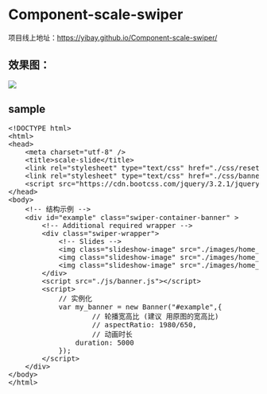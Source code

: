 # Component-scale-swiper
项目线上地址：https://yibay.github.io/Component-scale-swiper/ <br/>

## 效果图：

<img src='./README_show.gif' />

## sample

<pre>
&lt;!DOCTYPE html&gt;
&lt;html&gt;
&lt;head&gt;
    &lt;meta charset="utf-8" /&gt;
    &lt;title&gt;scale-slide&lt;/title&gt;
    &lt;link rel="stylesheet" type="text/css" href="./css/reset.css" /&gt;
    &lt;link rel="stylesheet" type="text/css" href="./css/banner.css" /&gt;
    &lt;script src="https://cdn.bootcss.com/jquery/3.2.1/jquery.min.js"&gt;&lt;/script&gt;
&lt;/head&gt;
&lt;body&gt;
	&lt;!-- 结构示例 --&gt;
	&lt;div id="example" class="swiper-container-banner" &gt;
        &lt;!-- Additional required wrapper --&gt;
        &lt;div class="swiper-wrapper"&gt;
            &lt;!-- Slides --&gt;
            &lt;img class="slideshow-image" src="./images/home_banner_1.jpg"/&gt;
            &lt;img class="slideshow-image" src="./images/home_banner_2.jpg"/&gt;
            &lt;img class="slideshow-image" src="./images/home_banner_3.jpg"/&gt;
        &lt;/div&gt;
        &lt;script src="./js/banner.js"&gt;&lt;/script&gt;
        &lt;script&gt;
            // 实例化
            var my_banner = new Banner("#example",{
            		// 轮播宽高比 (建议 用原图的宽高比)
            		// aspectRatio: 1980/650,
            		// 动画时长
                duration: 5000
            });
        &lt;/script&gt;
	&lt;/div&gt;
&lt;/body&gt;
&lt;/html&gt;
</pre>
